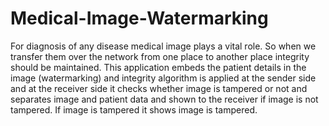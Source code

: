# Medical-Image-Watermarking
For diagnosis of any disease medical image plays a vital role. So when we transfer them over the network from one place to another place integrity should be maintained. This application embeds the patient details in the image (watermarking) and integrity algorithm is applied at the sender side and at the receiver side it checks whether image is tampered or not and separates image and patient data and shown to the receiver if image is not tampered. If image is tampered it shows image is tampered.
